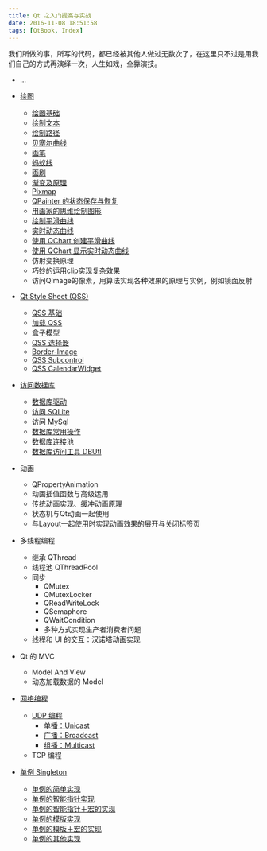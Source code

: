 ```yaml
---
title: Qt 之入门提高与实战
date: 2016-11-08 18:51:58
tags: [QtBook, Index]
---
```


我们所做的事，所写的代码，都已经被其他人做过无数次了，在这里只不过是用我们自己的方式再演绎一次，人生如戏，全靠演技。

<!--more-->

* ...
* [绘图](/qtbook-paint/)
  * [绘图基础](/qtbook-paint-base/)
  * [绘制文本](/qtbook-paint-text/)
  * [绘制路径](/qtbook-paint-path/)
  * [贝塞尔曲线](/qtbook-paint-bezier/)
  * [画笔](/qtbook-paint-pen/)
  * [蚂蚁线](/qtbook-paint-ant/)
  * [画刷](/qtbook-paint-brush/)
  * [渐变及原理](/qtbook-paint-gradient/)
  * [Pixmap](/qtbook-paint-pixmap/)
  * [QPainter 的状态保存与恢复](/qtbook-paint-status/)
  * [用画家的思维绘制图形](/qtbook-paint-artist/)
  * [绘制平滑曲线](/qtbook-paint-smooth-curve/)
  * [实时动态曲线](/qtbook-paint-realtime-curve/)
  * [使用 QChart 创建平滑曲线](/qtbook-paint-smooth-curve-qchart/)
  * [使用 QChart 显示实时动态曲线](/qtbook-paint-realtime-curve-qchart/)
  * 仿射变换原理
  * 巧妙的运用clip实现复杂效果
  * 访问QImage的像素，用算法实现各种效果的原理与实例，例如镜面反射

* [Qt Style Sheet (QSS)](http://qtdebug.com/QSS.html)
  * [QSS 基础](http://qtdebug.com/QSS-Base.html)
  * [加载 QSS](http://qtdebug.com/QSS-Load.html)
  * [盒子模型](http://qtdebug.com/QSS-BoxModel.html)
  * [QSS 选择器](http://qtdebug.com/QSS-Selector.html)
  * [Border-Image](http://qtdebug.com/QSS-BorderImage.html)
  * [QSS Subcontrol](http://qtdebug.com/QSS-Subcontrol.html)
  * [QSS CalendarWidget](http://qtdebug.com/QSS-CalendarWidget.html)

* [访问数据库](http://qtdebug.com/DB.html)
  * [数据库驱动](http://qtdebug.com/DB-Driver.html)
  * [访问 SQLite](http://qtdebug.com/DB-AccessSQLite.html)
  * [访问 MySql](http://qtdebug.com/DB-AccessMySQL.html)
  * [数据库常用操作](http://qtdebug.com/DB-Common.html)
  * [数据库连接池](http://qtdebug.com/DB-ConnectionPool.html)
  * [数据库访问工具 DBUtl](http://qtdebug.com/DB-DBUtil.html)

* 动画
  * QPropertyAnimation
  * 动画插值函数与高级运用
  * 传统动画实现、缓冲动画原理
  * 状态机与Qt动画一起使用
  * 与Layout一起使用时实现动画效果的展开与关闭标签页

* 多线程编程
  * 继承 QThread
  * 线程池 QThreadPool
  * 同步
    * QMutex
    * QMutexLocker
    * QReadWriteLock
    * QSemaphore
    * QWaitCondition
    * 多种方式实现生产者消费者问题
  * 线程和 UI 的交互：汉诺塔动画实现

* Qt 的 MVC
  * Model And View
  * 动态加载数据的 Model

* [网络编程](http://qtdebug.com/Network.html)
  * [UDP 编程](http://qtdebug.com/Network-UDP.html)
    * [单播：Unicast](http://qtdebug.com/Network-UDP-Unicast.html)
    * [广播：Broadcast](http://qtdebug.com/Network-UDP-Broadcast.html)
    * [组播：Multicast](http://qtdebug.com/Network-UDP-Multicast.html)
  * TCP 编程

* [单例 Singleton](http://qtdebug.com/Singleton.html)
  * [单例的简单实现](http://qtdebug.com/Singleton-1-Simple.html)
  * [单例的智能指针实现](http://qtdebug.com/Singleton-2-AutoPointer.html)
  * [单例的智能指针＋宏的实现](http://qtdebug.com/Singleton-3-AutoPointerMacro.html)
  * [单例的模版实现](http://qtdebug.com/Singleton-4-Template.html)
  * [单例的模版＋宏的实现](http://qtdebug.com/Singleton-5-TemplateMacro.html)
  * [单例的其他实现](http://qtdebug.com/Singleton-6-Other.html)
